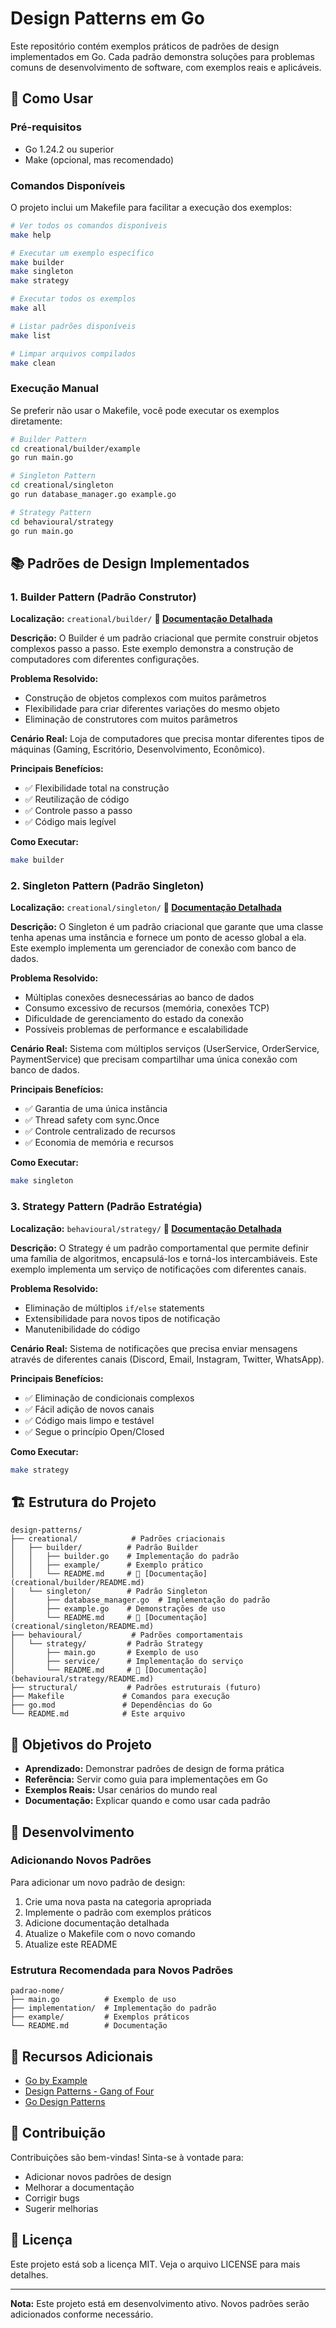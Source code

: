 # Design Patterns em Go

Este repositório contém exemplos práticos de padrões de design implementados em Go. Cada padrão demonstra soluções para problemas comuns de desenvolvimento de software, com exemplos reais e aplicáveis.

## 🚀 Como Usar

### Pré-requisitos

- Go 1.24.2 ou superior
- Make (opcional, mas recomendado)

### Comandos Disponíveis

O projeto inclui um Makefile para facilitar a execução dos exemplos:

```bash
# Ver todos os comandos disponíveis
make help

# Executar um exemplo específico
make builder
make singleton
make strategy

# Executar todos os exemplos
make all

# Listar padrões disponíveis
make list

# Limpar arquivos compilados
make clean
```

### Execução Manual

Se preferir não usar o Makefile, você pode executar os exemplos diretamente:

```bash
# Builder Pattern
cd creational/builder/example
go run main.go

# Singleton Pattern
cd creational/singleton
go run database_manager.go example.go

# Strategy Pattern
cd behavioural/strategy
go run main.go
```

## 📚 Padrões de Design Implementados

### 1. Builder Pattern (Padrão Construtor)

**Localização:** `creational/builder/`
**📖 [Documentação Detalhada](creational/builder/README.md)**

**Descrição:** O Builder é um padrão criacional que permite construir objetos complexos passo a passo. Este exemplo demonstra a construção de computadores com diferentes configurações.

**Problema Resolvido:**

- Construção de objetos complexos com muitos parâmetros
- Flexibilidade para criar diferentes variações do mesmo objeto
- Eliminação de construtores com muitos parâmetros

**Cenário Real:** Loja de computadores que precisa montar diferentes tipos de máquinas (Gaming, Escritório, Desenvolvimento, Econômico).

**Principais Benefícios:**

- ✅ Flexibilidade total na construção
- ✅ Reutilização de código
- ✅ Controle passo a passo
- ✅ Código mais legível

**Como Executar:**

```bash
make builder
```

### 2. Singleton Pattern (Padrão Singleton)

**Localização:** `creational/singleton/`
**📖 [Documentação Detalhada](creational/singleton/README.md)**

**Descrição:** O Singleton é um padrão criacional que garante que uma classe tenha apenas uma instância e fornece um ponto de acesso global a ela. Este exemplo implementa um gerenciador de conexão com banco de dados.

**Problema Resolvido:**

- Múltiplas conexões desnecessárias ao banco de dados
- Consumo excessivo de recursos (memória, conexões TCP)
- Dificuldade de gerenciamento do estado da conexão
- Possíveis problemas de performance e escalabilidade

**Cenário Real:** Sistema com múltiplos serviços (UserService, OrderService, PaymentService) que precisam compartilhar uma única conexão com banco de dados.

**Principais Benefícios:**

- ✅ Garantia de uma única instância
- ✅ Thread safety com sync.Once
- ✅ Controle centralizado de recursos
- ✅ Economia de memória e recursos

**Como Executar:**

```bash
make singleton
```

### 3. Strategy Pattern (Padrão Estratégia)

**Localização:** `behavioural/strategy/`
**📖 [Documentação Detalhada](behavioural/strategy/README.md)**

**Descrição:** O Strategy é um padrão comportamental que permite definir uma família de algoritmos, encapsulá-los e torná-los intercambiáveis. Este exemplo implementa um serviço de notificações com diferentes canais.

**Problema Resolvido:**

- Eliminação de múltiplos `if/else` statements
- Extensibilidade para novos tipos de notificação
- Manutenibilidade do código

**Cenário Real:** Sistema de notificações que precisa enviar mensagens através de diferentes canais (Discord, Email, Instagram, Twitter, WhatsApp).

**Principais Benefícios:**

- ✅ Eliminação de condicionais complexos
- ✅ Fácil adição de novos canais
- ✅ Código mais limpo e testável
- ✅ Segue o princípio Open/Closed

**Como Executar:**

```bash
make strategy
```

## 🏗️ Estrutura do Projeto

```
design-patterns/
├── creational/            # Padrões criacionais
│   ├── builder/          # Padrão Builder
│   │   ├── builder.go    # Implementação do padrão
│   │   ├── example/      # Exemplo prático
│   │   └── README.md     # 📖 [Documentação](creational/builder/README.md)
│   └── singleton/        # Padrão Singleton
│       ├── database_manager.go  # Implementação do padrão
│       ├── example.go    # Demonstrações de uso
│       └── README.md     # 📖 [Documentação](creational/singleton/README.md)
├── behavioural/           # Padrões comportamentais
│   └── strategy/         # Padrão Strategy
│       ├── main.go       # Exemplo de uso
│       ├── service/      # Implementação do serviço
│       └── README.md     # 📖 [Documentação](behavioural/strategy/README.md)
├── structural/           # Padrões estruturais (futuro)
├── Makefile             # Comandos para execução
├── go.mod               # Dependências do Go
└── README.md            # Este arquivo
```

## 🎯 Objetivos do Projeto

- **Aprendizado:** Demonstrar padrões de design de forma prática
- **Referência:** Servir como guia para implementações em Go
- **Exemplos Reais:** Usar cenários do mundo real
- **Documentação:** Explicar quando e como usar cada padrão

## 🔧 Desenvolvimento

### Adicionando Novos Padrões

Para adicionar um novo padrão de design:

1. Crie uma nova pasta na categoria apropriada
2. Implemente o padrão com exemplos práticos
3. Adicione documentação detalhada
4. Atualize o Makefile com o novo comando
5. Atualize este README

### Estrutura Recomendada para Novos Padrões

```
padrao-nome/
├── main.go          # Exemplo de uso
├── implementation/  # Implementação do padrão
├── example/         # Exemplos práticos
└── README.md        # Documentação
```

## 📖 Recursos Adicionais

- [Go by Example](https://gobyexample.com/)
- [Design Patterns - Gang of Four](https://en.wikipedia.org/wiki/Design_Patterns)
- [Go Design Patterns](https://github.com/tmrts/go-patterns)

## 🤝 Contribuição

Contribuições são bem-vindas! Sinta-se à vontade para:

- Adicionar novos padrões de design
- Melhorar a documentação
- Corrigir bugs
- Sugerir melhorias

## 📄 Licença

Este projeto está sob a licença MIT. Veja o arquivo LICENSE para mais detalhes.

---

**Nota:** Este projeto está em desenvolvimento ativo. Novos padrões serão adicionados conforme necessário.
